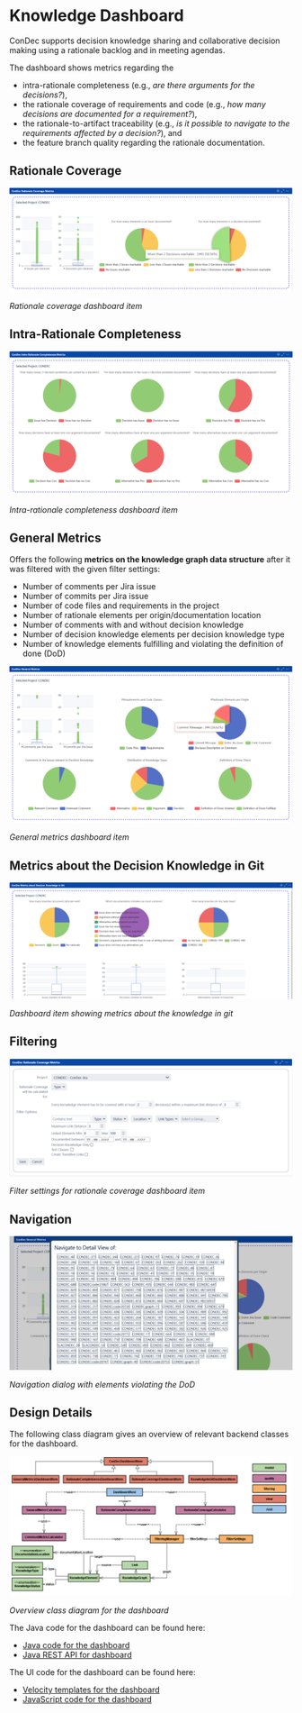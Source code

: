 # Knowledge Dashboard

ConDec supports decision knowledge sharing and collaborative decision making using a rationale backlog and in meeting agendas.

The dashboard shows metrics regarding the 
- intra-rationale completeness (e.g., *are there arguments for the decisions?*), 
- the rationale coverage of requirements and code (e.g., *how many decisions are documented for a requirement?*), 
- the rationale-to-artifact traceability (e.g., *is it possible to navigate to the requirements affected by a decision?*), and 
- the feature branch quality regarding the rationale documentation.

## Rationale Coverage

![Rationale coverage dashboard item](../screenshots/dashboard_rationale_coverage.png)

*Rationale coverage dashboard item*

## Intra-Rationale Completeness

![Rationale coverage dashboard item](../screenshots/dashboard_intra_rationale_completeness.png)

*Intra-rationale completeness dashboard item*

## General Metrics

Offers the following **metrics on the knowledge graph data structure** after it was filtered with the given filter settings: 
- Number of comments per Jira issue
- Number of commits per Jira issue
- Number of code files and requirements in the project
- Number of rationale elements per origin/documentation location
- Number of comments with and without decision knowledge
- Number of decision knowledge elements per decision knowledge type
- Number of knowledge elements fulfilling and violating the definition of done (DoD)

![General metrics dashboard item](../screenshots/dashboard_general_metrics.png)

*General metrics dashboard item*

## Metrics about the Decision Knowledge in Git

![Dashboard item showing metrics about the knowledge in git](../screenshots/dashboard_git.png)

*Dashboard item showing metrics about the knowledge in git*

## Filtering

![Filter settings for rationale coverage dashboard item](../screenshots/dashboard_filter_settings.png)

*Filter settings for rationale coverage dashboard item*

## Navigation

![Navigation dialog with elements violating the DoD](../screenshots/dashboard_navigation.png)

*Navigation dialog with elements violating the DoD*

## Design Details
The following class diagram gives an overview of relevant backend classes for the dashboard.

![Overview class diagram](../diagrams/class_diagram_dashboard.png)

*Overview class diagram for the dashboard*

The Java code for the dashboard can be found here:

- [Java code for the dashboard](../../src/main/java/de/uhd/ifi/se/decision/management/jira/view/dashboard)
- [Java REST API for dashboard](../../src/main/java/de/uhd/ifi/se/decision/management/jira/rest/DashboardRest.java)

The UI code for the dashboard can be found here:

- [Velocity templates for the dashboard](../../src/main/resources/templates/dashboard)
- [JavaScript code for the dashboard](../../src/main/resources/js/dashboard)